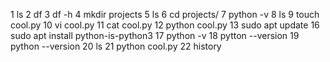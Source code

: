 1  ls
    2  df
    3  df -h
    4  mkdir projects
    5  ls
    6  cd projects/
    7  python -v
    8  ls
    9  touch cool.py
   10  vi cool.py
   11  cat cool.py 
   12  python cool.py 
   13  sudo apt update
   16  sudo apt install python-is-python3
   17  python -v
   18  pytton --version
   19  python --version
   20  ls
   21  python cool.py 
   22  history